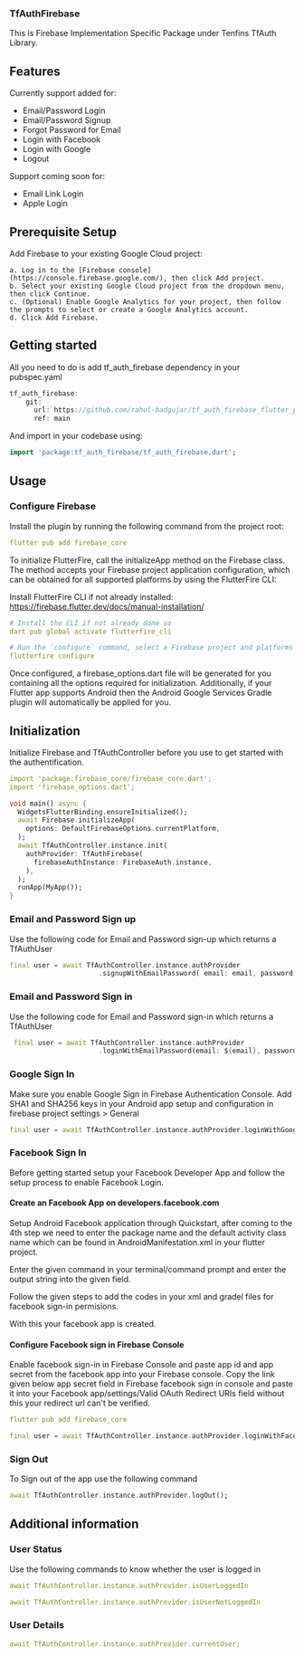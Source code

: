 ### TfAuthFirebase
This is Firebase Implementation Specific Package under Tenfins TfAuth Library.

## Features

Currently support added for:

- Email/Password Login
- Email/Password Signup
- Forgot Password for Email
- Login with Facebook
- Login with Google
- Logout

Support coming soon for:

- Email Link Login
- Apple Login

## Prerequisite Setup
Add Firebase to your existing Google Cloud project:

    a. Log in to the [Firebase console](https://console.firebase.google.com/), then click Add project.
    b. Select your existing Google Cloud project from the dropdown menu, then click Continue.
    c. (Optional) Enable Google Analytics for your project, then follow the prompts to select or create a Google Analytics account.
    d. Click Add Firebase.


## Getting started

All you need to do is add tf_auth_firebase dependency in your pubspec.yaml

```dart
tf_auth_firebase:
    git:
      url: https://github.com/rahul-badgujar/tf_auth_firebase_flutter_package.git
      ref: main
```

And import in your codebase using:

```dart
import 'package:tf_auth_firebase/tf_auth_firebase.dart';
```

## Usage

### Configure Firebase

Install the plugin by running the following command from the project root:
```yaml
flutter pub add firebase_core
```
To initialize FlutterFire, call the initializeApp method on the Firebase class. The method accepts your Firebase project application configuration, which can be obtained for all supported platforms by using the FlutterFire CLI:

Install FlutterFire CLI if not already installed:
https://firebase.flutter.dev/docs/manual-installation/


```yaml
# Install the CLI if not already done so
dart pub global activate flutterfire_cli

# Run the `configure` command, select a Firebase project and platforms
flutterfire configure
```

Once configured, a firebase_options.dart file will be generated for you containing all the options required for initialization. Additionally, if your Flutter app supports Android then the Android Google Services Gradle plugin will automatically be applied for you.

## Initialization

Initialize Firebase and TfAuthController before you use to get started with the authentification.
```yaml
import 'package:firebase_core/firebase_core.dart';
import 'firebase_options.dart';
```

```dart
void main() async {
  WidgetsFlutterBinding.ensureInitialized();
  await Firebase.initializeApp(
    options: DefaultFirebaseOptions.currentPlatform,
  );
  await TfAuthController.instance.init(
    authProvider: TfAuthFirebase(
      firebaseAuthInstance: FirebaseAuth.instance,
    ),
  );
  runApp(MyApp());
}
```
### Email and Password Sign up

Use the following code for Email and Password sign-up which returns a TfAuthUser

```dart
final user = await TfAuthController.instance.authProvider
                      .signupWithEmailPassword( email: email, password: password);
```

### Email and Password Sign in

Use the following code for Email and Password sign-in which returns a TfAuthUser

```dart
 final user = await TfAuthController.instance.authProvider
                      .loginWithEmailPassword(email: ${email}, password: ${password});
```


### Google Sign In

Make sure you enable Google Sign in Firebase Authentication Console.
Add SHA1 and SHA256 keys in your Android app setup and configuration in firebase project settings > General

```dart
final user = await TfAuthController.instance.authProvider.loginWithGoogle();
```

### Facebook Sign In

Before getting started setup your Facebook Developer App and follow the setup process to enable Facebook Login.

#### Create an Facebook App on developers.facebook.com

Setup Android Facebook application through Quickstart, after coming to the 4th step we need to enter the package name and the default activity class name which can be found in AndroidManifestation.xml in your flutter project.

Enter the given command in your terminal/command prompt and enter the output string into the given field.

Follow the given steps to add the codes in your xml and gradel files for facebook sign-in permisions.

With this your facebook app is created.

#### Configure Facebook sign in Firebase Console

Enable facebook sign-in in Firebase Console and paste app id and app secret from the facebook app into your Firebase console. Copy the link given below app secret field in Firebase facebook sign in console and paste it into your Facebook app/settings/Valid OAuth Redirect URIs field without this your redirect url can't be verified.

```yaml
flutter pub add firebase_core
```

```dart
final user = await TfAuthController.instance.authProvider.loginWithFacebook();
```

### Sign Out
To Sign out of the app use the following command

```dart
await TfAuthController.instance.authProvider.logOut();
```


## Additional information

### User Status

Use the following commands to know whether the user is logged in
```yaml
await TfAuthController.instance.authProvider.isUserLoggedIn
```

```yaml
await TfAuthController.instance.authProvider.isUserNotLoggedIn
```
### User Details
```yaml
await TfAuthController.instance.authProvider.currentUser;
```
